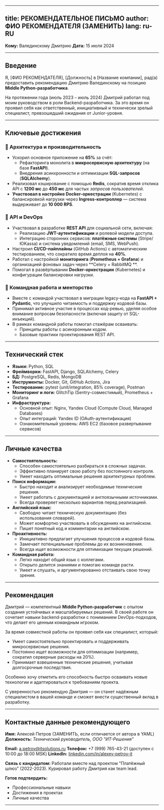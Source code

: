       
---
title: РЕКОМЕНДАТЕЛЬНОЕ ПИСЬМО
author: ФИО РЕКОМЕНДАТЕЛЯ (ЗАМЕНИТЬ)
lang: ru-RU
---

**Кому:** Валединскому Дмитрию
**Дата:** 15 июля 2024

---

## Введение

Я, [ФИО РЕКОМЕНДАТЕЛЯ], [Должность] в [Название компании], рад(а) предоставить рекомендацию Дмитрию Валединскому на
позицию **Middle Python-разработчика**.

На протяжении года (июль 2023 – июль 2024) Дмитрий работал под моим руководством в роли Backend-разработчика. За это
время он проявил себя как ответственный, инициативный и технически зрелый специалист, превзошедший ожидания от
Junior-уровня.

---

## Ключевые достижения

### 🔧 Архитектура и производительность

* Ускорил основное приложение на **65%** за счёт:
    * Рефакторинга монолита в **микросервисную архитектуру** (на базе **FastAPI**).
    * Внедрения асинхронности и оптимизации **SQL-запросов** (**SQLAlchemy**).
* Реализовал кэширование с помощью **Redis**, сократив время отклика API с **1200 мс** до **450 мс** для частых
  *запросов пользователей*.
* **Участвовал в настройке Docker-оркестрации** (Kubernetes) с балансировкой нагрузки через **Ingress-контроллер** —
  система выдерживает до **10 000 RPS**.

### 🚀 API и DevOps

* Участвовал в разработке **REST API** для социальной сети, включая:
    * Реализацию **JWT-аутентификации** и ролевой модели доступа.
    * Интеграцию сторонних сервисов: **платёжные системы** (Stripe/ЮKassa) и система уведомлений (email, SMS, WebPush).
* Настроил **CI/CD-пайплайны** (GitHub Actions) с автоматическим тестированием, что сократило время деплоя на **40%**.
* Работал с настройкой **мониторинга** (**Prometheus + Grafana**) и организацией фоновых задач через **Celery + RabbitMQ
  **.
* Помогал в развёртывании **Docker-оркестрации** (Kubernetes) и конфигурации балансировки нагрузки.

### 👥 Командная работа и менторство

* Вместе с командой участвовал в миграции legacy-кода на **FastAPI + Pydantic**, что улучшило читаемость и поддержку
  кодовой базы.
* Принимал активное участие в процессах код-ревью, уделяя особое внимание вопросам безопасности (включая защиту от
  SQL-инъекций).
* В рамках командной работы помогал стажёрам осваивать:
    * Принципы работы с асинхронным кодом.
    * Базовые практики проектирования REST API.

---

## Технический стек

* **Языки:** Python, SQL
* **Фреймворки:** FastAPI, Django, SQLAlchemy, Celery
* **БД:** PostgreSQL, Redis, MongoDB
* **Инструменты:** Docker, Git, GitHub Actions, Jira
* **Тестирование:** pytest (unit/integration, 85% coverage), Postman
* **Мониторинг и логи:** GlitchTip (Sentry-совместимый), Prometheus + Grafana
* **Инфраструктура:**
    * Основной опыт: Nginx, Yandex Cloud (Compute Cloud, Managed Databases)
    * Опыт интеграций: Yandex ID (OAuth-аутентификация)
    * Ознакомительный уровень: AWS EC2 (базовое развертывание сервисов)

---

## Личные качества

* **Самостоятельность:**
    * Способен самостоятельно разбираться в сложных задачах.
    * Эффективно планирует свою работу без постоянного контроля.
    * Умеет находить оптимальные решения архитектурных проблем.
* **Поиск информации:**
    * Быстро находит и анализирует необходимые технические решения.
    * Умеет работать с документацией и англоязычными источниками.
    * Всегда проверяет несколько вариантов перед реализацией.
* **Английский язык:**
    * Свободно читает техническую документацию (без использования словарей).
    * Может комфортно участвовать в обсуждениях на английском.
    * Пишет понятный код и комментарии на английском.
* **Проактивность:**
    * Инициативно предлагает улучшения процессов и кодовой базы.
    * Замечает потенциальные проблемы до их возникновения.
    * Всегда ищет возможности для оптимизации текущих решений.
* **Командная работа:**
    * Легко находит общий язык с коллегами.
    * Открыто делится знаниями и помогаю команде расти.
    * Умеет и слушать, и аргументированно отстаивать свою точку зрения.

---

## Рекомендация

Дмитрий — компетентный **Middle Python-разработчик** с опытом создания устойчивых и масштабируемых решений. В своей
работе он сочетает навыки backend-разработки с пониманием DevOps-подходов, что делает его ценным командным игроком.

За время совместной работы он проявил себя как специалист, который:

* Умеет самостоятельно проектировать и поддерживать микросервисные решения.
* Постоянно ищет возможности для оптимизации (например, сократил серверные расходы на 20%).
* Принимает взвешенные технические решения, учитывая долгосрочные последствия.

Особенно хочу отметить его способность быстро осваивать новые технологии и адаптироваться к требованиям проекта.

С уверенностью рекомендую Дмитрия — он станет надёжным специалистом в вашей команде и сможет внести существенный вклад в
разработку.

---

## Контактные данные рекомендующего

**Имя:** Алексей Петров (ЗАМЕНИТЬ, если отличается от автора в YAML)
**Должность:** *Технический руководитель, ООО "ИТ-Решения"*

**Email:** a.petrov@itsolutions.ru
**Телефон:** +7 (999) 765-43-21 (доступен с 10:00 до 18:00 MSK)
**LinkedIn:** [linkedin.com/in/alexey-petrov-it](https://linkedin.com/in/alexey-petrov-it)

**Связь с кандидатом:**
Работали вместе над проектом "Платёжный шлюз" (2022-2023). Курировал работу Дмитрия как team lead.

**Готов подтвердить:**

* Профессиональные навыки
* Достижения в проектах
* Личные качества

---

    

        